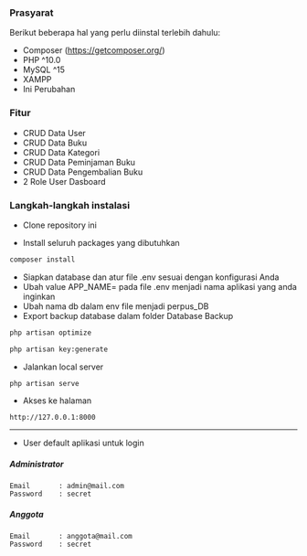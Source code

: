 ### Prasyarat

Berikut beberapa hal yang perlu diinstal terlebih dahulu:

-   Composer (https://getcomposer.org/)
-   PHP ^10.0
-   MySQL ^15
-   XAMPP
-   Ini Perubahan


### Fitur

-   CRUD Data User
-   CRUD Data Buku
-   CRUD Data Kategori
-   CRUD Data Peminjaman Buku
-   CRUD Data Pengembalian Buku
-   2 Role User Dasboard

### Langkah-langkah instalasi

-   Clone repository ini

-   Install seluruh packages yang dibutuhkan

```bash
composer install
```

-   Siapkan database dan atur file .env sesuai dengan konfigurasi Anda
-   Ubah value APP_NAME= pada file .env menjadi nama aplikasi yang anda inginkan
-   Ubah nama db dalam env file menjadi perpus_DB
-   Export backup database dalam folder Database Backup

```bash
php artisan optimize
```

```bash
php artisan key:generate
```

-   Jalankan local server

```bash
php artisan serve
```
-   Akses ke halaman

```
http://127.0.0.1:8000
```

---

-   User default aplikasi untuk login

##### Administrator

```
Email       : admin@mail.com
Password    : secret
```
##### Anggota

```
Email       : anggota@mail.com
Password    : secret
```